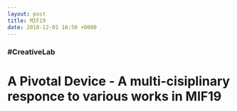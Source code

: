 ```yaml
---
layout: post
title: MIF19
date: 2018-12-01 16:50 +0000
---
```

### #CreativeLab

# A Pivotal Device - A multi-cisiplinary responce to various works in MIF19
